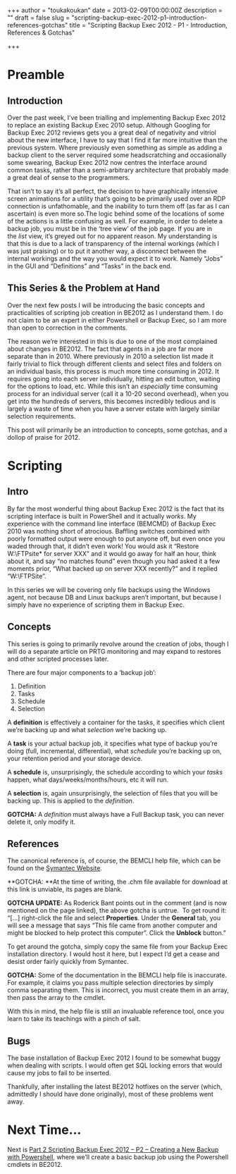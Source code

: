 +++
author = "toukakoukan"
date = 2013-02-09T00:00:00Z
description = ""
draft = false
slug = "scripting-backup-exec-2012-p1-introduction-references-gotchas"
title = "Scripting Backup Exec 2012 - P1 - Introduction, References & Gotchas"

+++

# Preamble


## Introduction

Over the past week, I’ve been trialling and implementing Backup Exec 2012 to replace an existing Backup Exec 2010 setup. Although Googling for Backup Exec 2012 reviews gets you a great deal of negativity and vitriol about the new interface, I have to say that I find it far more intuitive than the previous system. Where previously even something as simple as adding a backup client to the server required some headscratching and occasionally some swearing, Backup Exec 2012 now centres the interface around common tasks, rather than a semi-arbitrary architecture that probably made a great deal of sense to the programmers.

That isn’t to say it’s all perfect, the decision to have graphically intensive screen animations for a utility that’s going to be primarily used over an RDP connection is unfathomable, and the inability to turn them off (as far as I can ascertain) is even more so.The logic behind some of the locations of some of the actions is a little confusing as well. For example, in order to delete a backup job, you must be in the ‘tree view’ of the job page. If you are in the *list* view, it’s greyed out for no apparent reason. My understanding is that this is due to a lack of transparency of the internal workings (which I was just praising) or to put it another way, a disconnect between the internal workings and the way you would expect it to work. Namely “Jobs” in the GUI and “Definitions” and “Tasks” in the back end.


## This Series & the Problem at Hand

Over the next few posts I will be introducing the basic concepts and practicalities of scripting job creation in BE2012 as I understand them. I do not claim to be an expert in either Powershell or Backup Exec, so I am more than open to correction in the comments.

The reason we’re interested in this is due to one of the most complained about changes in BE2012. The fact that agents in a job are far more separate than in 2010. Where previously in 2010 a selection list made it fairly trivial to flick through different clients and select files and folders on an individual basis, this process is much more time consuming in 2012. It requires going into each server individually, hitting an edit button, waiting for the options to load, etc. While this isn’t an *especially* time consuming process for an individual server (call it a 10-20 second overhead), when you get into the hundreds of servers, this becomes incredibly tedious and is largely a waste of time when you have a server estate with largely similar selection requirements.

This post will primarily be an introduction to concepts, some gotchas, and a dollop of praise for 2012.


# Scripting


## Intro

By far the most wonderful thing about Backup Exec 2012 is the fact that its scripting interface is built in PowerShell and it actually *works*. My experience with the command line interface (BEMCMD) of Backup Exec 2010 was nothing short of atrocious. Baffling switches combined with poorly formatted output were enough to put anyone off, but even once you waded through that, it didn’t even work! You would ask it “Restore W:\FTPsite\* for server XXX” and it would go away for half an hour, think about it, and say “no matches found” even though you had asked it a few moments prior, “What backed up on server XXX recently?” and it replied “W:\FTPSite”.

In this series we will be covering only file backups using the Windows agent, not because DB and Linux backups aren’t important, but because I simply have no experience of scripting them in Backup Exec.


## Concepts

This series is going to primarily revolve around the creation of jobs, though I will do a separate article on PRTG monitoring and may expand to restores and other scripted processes later.

There are four major components to a ‘backup job’:

1. Definition
2. Tasks
3. Schedule
4. Selection

A **definition** is effectively a container for the tasks, it specifies which client we’re backing up and what *selection* we’re backing up.

A **task** is your actual backup job, it specifies what type of backup you’re doing (full, incremental, differential), what *schedule* you’re backing up on, your retention period and your storage device.

A **schedule** is, unsurprisingly, the schedule according to which your *tasks* happen, what days/weeks/months/hours, etc it will run.

A **selection** is, again unsurprisingly, the selection of files that you will be backing up. This is applied to the *definition*.

**GOTCHA:** A *definition* must always have a Full Backup task, you can never delete it, only modify it.


## References

The canonical reference is, of course, the BEMCLI help file, which can be found on the [Symantec Website](http://www.symantec.com/business/support/index?page=content&id=DOC5438 "BEMCLI Help File").

**GOTCHA: **At the time of writing, the .chm file available for download at this link is unviable, its pages are blank.

**GOTCHA UPDATE:** As Roderick Bant points out in the comment (and is now mentioned on the page linked), the above gotcha is untrue.  To get round it: “[…] right-click the file and select **Properties**. Under the **General** tab, you will see a message that says “This file came from another computer and might be blocked to help protect this computer”. Click the **Unblock** button.”

To get around the gotcha, simply copy the same file from your Backup Exec installation directory. I would host it here, but I expect I’d get a cease and desist order fairly quickly from Symantec.

**GOTCHA:** Some of the documentation in the BEMCLI help file is inaccurate. For example, it claims you pass multiple selection directories by simply comma separating them. This is incorrect, you must create them in an array, then pass the array to the cmdlet.

With this in mind, the help file is still an invaluable reference tool, once you learn to take its teachings with a pinch of salt.


## Bugs

The base installation of Backup Exec 2012 I found to be somewhat buggy when dealing with scripts. I would often get SQL locking errors that would cause my jobs to fail to be inserted.

Thankfully, after installing the latest BE2012 hotfixes on the server (which, admittedly I should have done originally), most of these problems went away.


# Next Time…

Next is [Part 2 Scripting Backup Exec 2012 – P2 – Creating a New Backup with Powershell](http://wp.me/pBnHz-43), where we’ll create a basic backup job using the Powershell cmdlets in BE2012.

